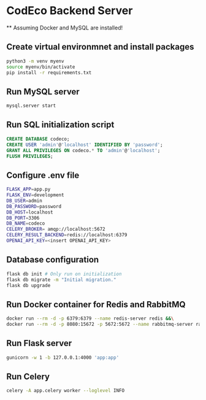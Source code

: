 # CodEco Backend Server

** Assuming Docker and MySQL are installed!

## Create virtual environmnet and install packages
```bash
python3 -m venv myenv
source myenv/bin/activate
pip install -r requirements.txt
```

## Run MySQL server
```bash
mysql.server start
```

## Run SQL initialization script
```sql
CREATE DATABASE codeco;
CREATE USER 'admin'@'localhost' IDENTIFIED BY 'password';
GRANT ALL PRIVILEGES ON codeco.* TO 'admin'@'localhost';
FLUSH PRIVILEGES;
```

## Configure .env file
```bash
FLASK_APP=app.py
FLASK_ENV=development
DB_USER=admin
DB_PASSWORD=password
DB_HOST=localhost
DB_PORT=3306
DB_NAME=codeco
CELERY_BROKER= amqp://localhost:5672
CELERY_RESULT_BACKEND=redis://localhost:6379
OPENAI_API_KEY=<insert OPENAI_API_KEY>
```

## Database configuration
```bash
flask db init # Only run on initialization
flask db migrate -m "Initial migration."
flask db upgrade
```


## Run Docker container for Redis and RabbitMQ
```bash
docker run --rm -d -p 6379:6379 --name redis-server redis &&\
docker run --rm -d -p 8080:15672 -p 5672:5672 --name rabbitmq-server rabbitmq
```

## Run Flask server
```bash
gunicorn -w 1 -b 127.0.0.1:4000 'app:app'
```

## Run Celery
```bash
celery -A app.celery worker --loglevel INFO
```
